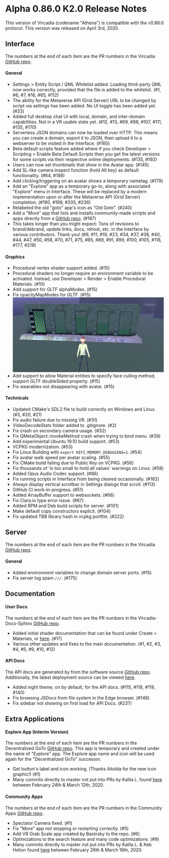 # Alpha 0.86.0 K2.0 Release Notes

This version of Vircadia (codename "Athena") is compatible with the v0.86.0 protocol. This version was released on April 3rd, 2020.

## Interface

The numbers at the end of each item are the PR numbers in the Vircadia [GitHub repo](https://github.com/vircadia/vircadia/pulls?utf8=%E2%9C%93&q=milestone%3Av0860-k2).

#### General

* Settings > Entity Script / QML Whitelist added. Loading third-party QML now works correctly, provided that the file is added to the whitelist. (#1, #6, #7, #16, #65, #112)
* The ability for the Metaverse API (Grid Server) URL to be changed by script via settings has been added. No UI toggle has been added yet. (#33)
* Added full desktop chat UI with local, domain, and inter-domain capabilities. Not in a VR usable state yet. (#12, #13, #69, #88, #107, #111, #135, #170)
* Serverless JSON domains can now be loaded over HTTP. This means you can create a domain, export it to JSON, then upload it to a webserver to be visited in the Interface. (#160)
* Beta default scripts feature added where if you check Developer > Scripting > Enable Beta Default Scripts then you get the latest versions for some scripts via their respective online deployments. (#135, #192)
* Users can now set thumbnails that show in the Avatar app. (#145)
* Add SL-like camera inspect function (hold Alt key) as default functionality. (#64, #188)
* Add clicking/triggering on an avatar shows a temporary nametag. (#179)
* Add an "Explore" app as a temporary go-to, along with associated "Explore" menu in Interface. These will be replaced by a modern implementation upon or after the Metaverse API (Grid Server) completion. (#190, #199, #205, #236)
* Relabeled the old "goto" app's icon as "Old Goto". (#240)
* Add a "More" app that lists and installs community-made scripts and apps directly from a [GitHub repo](https://github.com/vircadia/community-apps). (#187)
* This takes longer than you might expect: Tons of revisions to brand/debrand, update links, docs, rehost, etc. in the Interface by various contributors. Thank you! (#9, #11, #19, #23, #34, #37, #38, #40, #44, #47, #50, #58, #70, #71, #75, #85, #89, #91, #99, #100, #105, #116, #177, #219)

#### Graphics

* Procedural vertex shader support added. (#15)
* Procedural shaders no longer require an environment variable to be activated. Instead, use Developer > Render > Enable Procedural Materials. (#10)
* Add support for GLTF alphaModes. (#15)
* Fix opacityMapModes for GLTF. (#15)
![](_images/0860_k2_opacity.png)
* Add support to allow Material entities to specify face culling method, support GLTF doubleSided property. (#15)
* Fix wearables not disappearing with avatar. (#15)

#### Technicals

* Updated CMake's SDL2 file to build correctly on Windows and Linux. (#3, #20, #21)
* Fix audio failure due to missing VR. (#31)
* VideoDecodeStats folder added to .gitignore. (#2)
* Fix crash on secondary camera usage. (#32)
* Fix QMetaObject::invokeMethod crash when trying to bind menu. (#39)
* Add experimental Ubuntu 19.10 build support. (#53)
* VCPKG modernization. (#53)
* Fix Linux Building with `export HIFI_MEMORY_DEBUGGING=1`. (#54)
* Fix avatar walk speed per avatar scaling. (#55)
* Fix CMake build failing due to Public Key on VCPKG. (#56)
* Fix thousands of 'is too small to hold all values' warnings on Linux. (#58)
* Added Opus Audio Codec support. (#86)
* Fix running scripts in Interface from being cleared occasionally. (#162)
* Always display vertical scrollbar in Settings dialogs that scroll. (#113)
* GitHub CI work-in-progress. (#51)
* Added ArrayBuffer support to websockets. (#66)
* Fix Clara.io type error issue. (#67)
* Added RPM and Deb build scripts for server. (#101)
* Make default copy constructors explicit. (#104)
* Fix updated TBB library hash in vcpkg portfile. (#222)


## Server

The numbers at the end of each item are the PR numbers in the Vircadia [GitHub repo](https://github.com/vircadia/vircadia/pulls?utf8=%E2%9C%93&q=milestone%3Av0860-k2).

#### General

* Added environment variables to change domain server ports. (#15)
* Fix server log spam `///`. (#175)

## Documentation

#### User Docs

The numbers at the end of each item are the PR numbers in the Vircadia-Docs-Sphinx [GitHub repo](https://github.com/vircadia/vircadia-docs-sphinx). 

* Added initial shader documentation that can be found under Create > Materials, or [here](https://docs.vircadia.dev/create/materials/procedural-shaders.html). (#17)
* Various other updates and fixes to the main documentation. (#1, #2, #3, #4, #5, #9, #10, #12)

#### API Docs

The API docs are generated by from the software source [GitHub repo](https://github.com/vircadia/vircadia/pulls?utf8=%E2%9C%93&q=milestone%3Av0860-k2).
Additionally, the latest deployment source can be viewed [here](https://github.com/vircadia/vircadia-api-docs).

* Added night theme, on by default, for the API docs. (#115, #118, #119, #140)
* Fix browsing JSDocs from file system in the Edge browser. (#148)
* Fix sidebar not showing on first load for API Docs. (#237)


## Extra Applications

#### Explore App (Interim Version)

The numbers at the end of each item are the PR numbers in the Decentralized GoTo [GitHub repo](https://github.com/vircadia/Decentralized_GoTo_Experimental). This app is temporary and created under the name of "Explore" app. The Explore app name and icon will be used again for the "Decentralized GoTo" successor.

* Get button's label and icon working. (Thanks Aitolda for the new icon graphic!) (#1)
* Many commits directly to master not put into PRs by Kalila L. found [here](https://github.com/vircadia/Decentralized_GoTo_Experimental/commits/master) between February 24th & March 12th, 2020.


#### Community Apps

The numbers at the end of each item are the PR numbers in the Community Apps [GitHub repo](https://github.com/vircadia/community-apps). 

* Spectator Camera fixed. (#1)
* Fix "More" app not stopping or restarting correctly. (#5)
* Add VR Grab Scale app created by Basinsky to the repo. (#6)
* Optimizations to the search feature and many code optimizations. (#9)
* Many commits directly to master not put into PRs by Kalila L. & Keb Helion found [here](https://github.com/vircadia/Decentralized_GoTo_Experimental/commits/master) between February 26th & March 16th, 2020.
